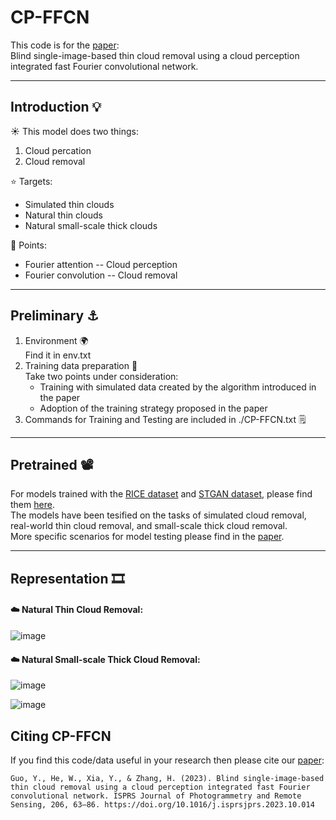 # CP-FFCN

This code is for the [paper](https://doi.org/10.1016/j.isprsjprs.2023.10.014):   
Blind single-image-based thin cloud removal using a cloud perception integrated fast Fourier convolutional network.  
****

## Introduction :bulb:

:sunny: This model does two things:  
  1. Cloud percation  
  2. Cloud removal

:star: Targets:  
  - Simulated thin clouds  
  - Natural thin clouds  
  - Natural small-scale thick clouds

:dizzy: Points:
  + Fourier attention -- Cloud perception  
  + Fourier convolution -- Cloud removal  
  

****
## Preliminary :anchor:

  1. Environment :earth_africa:  
     Find it in env.txt  
  2. Training data preparation :pushpin:  
     Take two points under consideration:  
     - Training with simulated data created by the algorithm introduced in the paper
     - Adoption of the training strategy proposed in the paper  
  3. Commands for Training and Testing are included in ./CP-FFCN.txt :spiral_notepad: 
**** 
## Pretrained :film_projector:
For models trained with the [RICE dataset](https://paperswithcode.com/dataset/rice) and [STGAN dataset](https://openaccess.thecvf.com/content_WACV_2020/papers/Sarukkai_Cloud_Removal_from_Satellite_Images_using_Spatiotemporal_Generator_Networks_WACV_2020_paper.pdf), please find them [here](https://drive.google.com/file/d/12IXY2asM2aREp9BMJNzHR-qnpdR5Nkbz/view?usp=drive_link).  
The models have been tesified on the tasks of simulated cloud removal, real-world thin cloud removal, and small-scale thick cloud removal.  
More specific scenarios for model testing please find in the [paper](https://doi.org/10.1016/j.isprsjprs.2023.10.014).
**** 
## Representation :film_strip:
#### :cloud: Natural Thin Cloud Removal:  
![image](https://github.com/Merryguoguo/CP-FFCN/assets/54757576/a9d4b57b-c02c-4fab-a720-97cc669a8b70)  

#### :cloud: Natural Small-scale Thick Cloud Removal:  
![image](https://github.com/Merryguoguo/CP-FFCN/assets/54757576/6b57f15f-1520-4f5e-898e-e28c6f5b978f)  
  
![image](https://github.com/Merryguoguo/CP-FFCN/assets/54757576/cc24cc7c-8579-431d-8b5e-75aa49148067)

## Citing CP-FFCN
If you find this code/data useful in your research then please cite our [paper](https://doi.org/10.1016/j.isprsjprs.2023.10.014):
```
Guo, Y., He, W., Xia, Y., & Zhang, H. (2023). Blind single-image-based thin cloud removal using a cloud perception integrated fast Fourier convolutional network. ISPRS Journal of Photogrammetry and Remote Sensing, 206, 63–86. https://doi.org/10.1016/j.isprsjprs.2023.10.014
```
